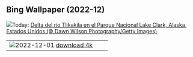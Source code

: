 ## Bing Wallpaper (2022-12)
![](https://www.bing.com/th?id=OHR.BraidedRiverDelta_ES-ES0904432715_UHD.jpg&w=1000)Today: [Delta del río Tlikakila en el Parque Nacional Lake Clark, Alaska, Estados Unidos (© Dawn Wilson Photography/Getty Images)](https://www.bing.com/th?id=OHR.BraidedRiverDelta_ES-ES0904432715_UHD.jpg)

|      |      |      |
| :----: | :----: | :----: |
|![](https://www.bing.com/th?id=OHR.AntarcticaDay_ES-ES2524546522_UHD.jpg&pid=hp&w=384&h=216&rs=1&c=4)2022-12-01 [download 4k](https://www.bing.com/th?id=OHR.AntarcticaDay_ES-ES2524546522_UHD.jpg)|